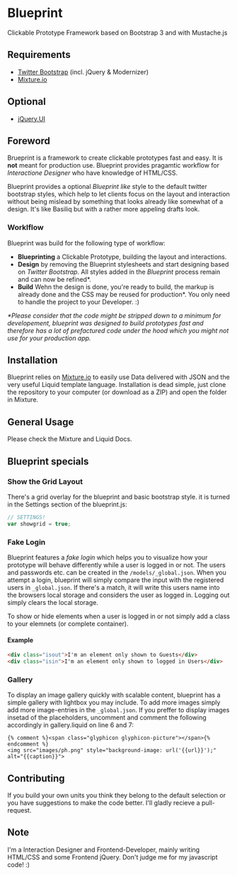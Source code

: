 # Blueprint

Clickable Prototype Framework based on Bootstrap 3 and with Mustache.js

## Requirements
* [Twitter Bootstrap][1] (incl. jQuery & Modernizer)
* [Mixture.io][2]

## Optional
* [jQuery.UI][3]


## Foreword
Brueprint is a framework to create clickable prototypes fast and easy. It is **not** meant for production use. Blueprint provides pragamtic workflow for _Interactione Designer_ who have knowledge of HTML/CSS.

Blueprint provides a optional _Blueprint like_ style to the default twitter bootstrap styles, which help to let clients focus on the layout and interaction without being mislead by something that looks already like somewhat of a design. It's like Basiliq but with a rather more appeling drafts look.

### Worklflow
Blueprint was build for the following type of workflow:

* **Blueprinting** a Clickable Prototype, building the layout and interactions.
* **Design** by removing the Blueprint stylesheets and start designing based on _Twitter Bootstrap_. All styles added in the _Blueprint_ process remain and can now be refined*.
* **Build** Wehn the design is done, you're ready to build, the markup is already done and the CSS may be reused for production*. You only need to handle the project to your Developer. :)

_*Please consider that the code might be stripped down to a minimum for developement, blueprint was designed to build prototypes fast and therefore has a lot of prefactured code under the hood which you might not use for your production app._

## Installation
Blueprint relies on [Mixture.io][2] to easily use Data delivered with JSON and the very useful Liquid template language.
Installation is dead simple, just clone the repository to your computer (or download as a ZIP) and open the folder in Mixture.


## General Usage
Please check the Mixture and Liquid Docs. 

## Blueprint specials

### Show the Grid Layout
There's a grid overlay for the blueprint and basic bootstrap style. it is turned in the Settings section of the blueprint.js:

```javascript
// SETTINGS!
var showgrid = true;
```

### Fake Login
Blueprint features a _fake login_ which helps you to visualize how your prototype will behave differently while a user is logged in or not. The users and passwords etc. can be created in the ```/models/_global.json```. When you attempt a login, blueprint will simply compare the input with the registered users in ```_global.json```. If there's a match, it will write this users name into the browsers local storage and considers the user as logged in. Logging out simply clears the local storage.

To show or hide elements when a user is logged in or not simply add a class to your elemnets (or complete container).

#### Example

```HTML
<div class="isout">I'm an element only shown to Guests</div>
<div class="isin">I'm an element only shown to logged in Users</div>
```

### Gallery
To display an image gallery quickly with scalable content, blueprint has a simple gallery with lightbox you may include. To add more images simply add more image-entries in the ```_global.json```. If you preffer to display images insetad of the placeholders, uncomment and comment the following accordingly in gallery.liquid on line 6 and 7:

```liquid
{% comment %}<span class="glyphicon glyphicon-picture"></span>{% endcomment %}
<img src="images/ph.png" style="background-image: url('{{url}}');" alt="{{caption}}">
```


## Contributing
If you build your own units you think they belong to the default selection or you have suggestions to make the code better. I'll gladly recieve a pull-request.

## Note
I'm a Interaction Designer and Frontend-Developer, mainly writing HTML/CSS and some Frontend jQuery. Don't judge me for my javascript code! :)




[1]: http://getbootstrap.com/
[2]: http://mixture.io/
[3]: https://jqueryui.com/
[4]: http://yeoman.io 
